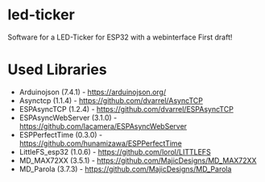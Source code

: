 # led-ticker
Software for a LED-Ticker for ESP32 with a webinterface
First draft!

# Used Libraries
- Arduinojson (7.4.1) - https://arduinojson.org/
- Asynctcp (1.1.4) - https://github.com/dvarrel/AsyncTCP
- ESPAsyncTCP (1.2.4) - https://github.com/dvarrel/ESPAsyncTCP
- ESPAsyncWebServer (3.1.0) - https://github.com/lacamera/ESPAsyncWebServer
- ESPPerfectTime (0.3.0) - https://github.com/hunamizawa/ESPPerfectTime
- LittleFS_esp32 (1.0.6) - https://github.com/lorol/LITTLEFS
- MD_MAX72XX (3.5.1) - https://github.com/MajicDesigns/MD_MAX72XX
- MD_Parola (3.7.3) - https://github.com/MajicDesigns/MD_Parola
